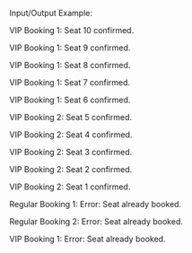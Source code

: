 Input/Output Example:

VIP Booking 1: Seat 10 confirmed.

VIP Booking 1: Seat 9 confirmed.

VIP Booking 1: Seat 8 confirmed.

VIP Booking 1: Seat 7 confirmed.

VIP Booking 1: Seat 6 confirmed.

VIP Booking 2: Seat 5 confirmed.

VIP Booking 2: Seat 4 confirmed.

VIP Booking 2: Seat 3 confirmed.

VIP Booking 2: Seat 2 confirmed.

VIP Booking 2: Seat 1 confirmed.

Regular Booking 1: Error: Seat already booked.

Regular Booking 2: Error: Seat already booked.

VIP Booking 1: Error: Seat already booked.



